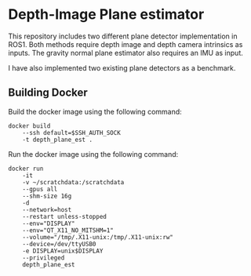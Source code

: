 # Depth-Image Plane estimator

This repository includes two different plane detector implementation in ROS1. Both methods require depth image and depth camera intrinsics as inputs. The gravity normal plane estimator also requires an IMU as input. 

I have also implemented two existing plane detectors as a benchmark.

## Building Docker

Build the docker image using the following command:

```
docker build 
    --ssh default=$SSH_AUTH_SOCK 
    -t depth_plane_est .
```

Run the docker image using the following command:

```
docker run  
    -it 
    -v ~/scratchdata:/scratchdata 
    --gpus all 
    --shm-size 16g  
    -d  
    --network=host  
    --restart unless-stopped  
    --env="DISPLAY"  
    --env="QT_X11_NO_MITSHM=1"  
    --volume="/tmp/.X11-unix:/tmp/.X11-unix:rw"   
    --device=/dev/ttyUSB0  
    -e DISPLAY=unix$DISPLAY  
    --privileged 
    depth_plane_est
```


